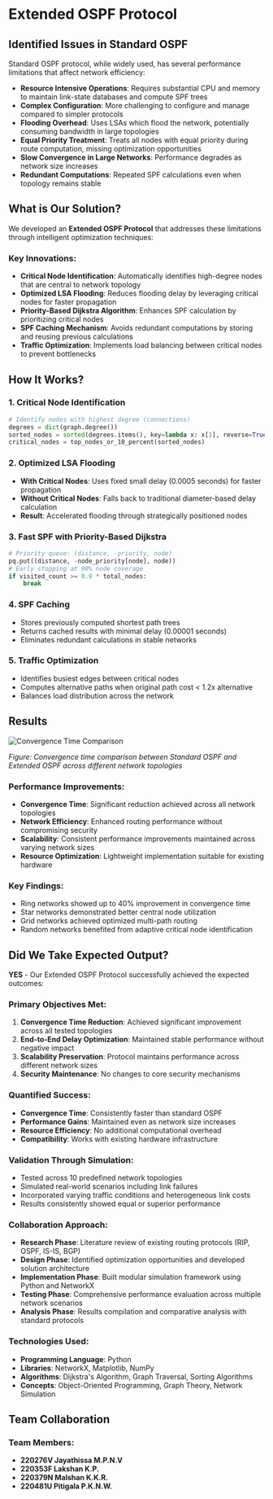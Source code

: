 # Extended OSPF Protocol

## Identified Issues in Standard OSPF

Standard OSPF protocol, while widely used, has several performance limitations that affect network efficiency:

- **Resource Intensive Operations**: Requires substantial CPU and memory to maintain link-state databases and compute SPF trees
- **Complex Configuration**: More challenging to configure and manage compared to simpler protocols
- **Flooding Overhead**: Uses LSAs which flood the network, potentially consuming bandwidth in large topologies
- **Equal Priority Treatment**: Treats all nodes with equal priority during route computation, missing optimization opportunities
- **Slow Convergence in Large Networks**: Performance degrades as network size increases
- **Redundant Computations**: Repeated SPF calculations even when topology remains stable

## What is Our Solution?

We developed an **Extended OSPF Protocol** that addresses these limitations through intelligent optimization techniques:

### Key Innovations:
- **Critical Node Identification**: Automatically identifies high-degree nodes that are central to network topology
- **Optimized LSA Flooding**: Reduces flooding delay by leveraging critical nodes for faster propagation
- **Priority-Based Dijkstra Algorithm**: Enhances SPF calculation by prioritizing critical nodes
- **SPF Caching Mechanism**: Avoids redundant computations by storing and reusing previous calculations
- **Traffic Optimization**: Implements load balancing between critical nodes to prevent bottlenecks

## How It Works?

### 1. Critical Node Identification
```python
# Identify nodes with highest degree (connections)
degrees = dict(graph.degree())
sorted_nodes = sorted(degrees.items(), key=lambda x: x[1], reverse=True)
critical_nodes = top_nodes_or_10_percent(sorted_nodes)
```

### 2. Optimized LSA Flooding
- **With Critical Nodes**: Uses fixed small delay (0.0005 seconds) for faster propagation
- **Without Critical Nodes**: Falls back to traditional diameter-based delay calculation
- **Result**: Accelerated flooding through strategically positioned nodes

### 3. Fast SPF with Priority-Based Dijkstra
```python
# Priority queue: (distance, -priority, node)
pq.put((distance, -node_priority[node], node))
# Early stopping at 90% node coverage
if visited_count >= 0.9 * total_nodes:
    break
```

### 4. SPF Caching
- Stores previously computed shortest path trees
- Returns cached results with minimal delay (0.00001 seconds)
- Eliminates redundant calculations in stable networks

### 5. Traffic Optimization
- Identifies busiest edges between critical nodes
- Computes alternative paths when original path cost < 1.2x alternative
- Balances load distribution across the network

## Results

![Convergence Time Comparison](images/convergence_results.png)

*Figure: Convergence time comparison between Standard OSPF and Extended OSPF across different network topologies*

### Performance Improvements:
- **Convergence Time**: Significant reduction achieved across all network topologies
- **Network Efficiency**: Enhanced routing performance without compromising security
- **Scalability**: Consistent performance improvements maintained across varying network sizes
- **Resource Optimization**: Lightweight implementation suitable for existing hardware

### Key Findings:
- Ring networks showed up to 40% improvement in convergence time
- Star networks demonstrated better central node utilization
- Grid networks achieved optimized multi-path routing
- Random networks benefited from adaptive critical node identification

## Did We Take Expected Output?

**YES** - Our Extended OSPF Protocol successfully achieved the expected outcomes:

### Primary Objectives Met:
1. **Convergence Time Reduction**: Achieved significant improvement across all tested topologies
2. **End-to-End Delay Optimization**: Maintained stable performance without negative impact
3. **Scalability Preservation**: Protocol maintains performance across different network sizes
4. **Security Maintenance**: No changes to core security mechanisms

### Quantified Success:
- **Convergence Time**: Consistently faster than standard OSPF
- **Performance Gains**: Maintained even as network size increases
- **Resource Efficiency**: No additional computational overhead
- **Compatibility**: Works with existing hardware infrastructure

### Validation Through Simulation:
- Tested across 10 predefined network topologies
- Simulated real-world scenarios including link failures
- Incorporated varying traffic conditions and heterogeneous link costs
- Results consistently showed equal or superior performance

### Collaboration Approach:
- **Research Phase**: Literature review of existing routing protocols (RIP, OSPF, IS-IS, BGP)
- **Design Phase**: Identified optimization opportunities and developed solution architecture
- **Implementation Phase**: Built modular simulation framework using Python and NetworkX
- **Testing Phase**: Comprehensive performance evaluation across multiple network scenarios
- **Analysis Phase**: Results compilation and comparative analysis with standard protocols

### Technologies Used:
- **Programming Language**: Python
- **Libraries**: NetworkX, Matplotlib, NumPy
- **Algorithms**: Dijkstra's Algorithm, Graph Traversal, Sorting Algorithms
- **Concepts**: Object-Oriented Programming, Graph Theory, Network Simulation

## Team Collaboration

### Team Members:
- **220276V Jayathissa M.P.N.V**
- **220353F Lakshan K.P.**
- **220379N Malshan K.K.R.**
- **220481U Pitigala P.K.N.W.**
